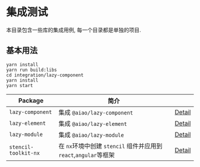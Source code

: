 # 集成测试

本目录包含一些库的集成用例, 每一个目录都是单独的项目.

## 基本用法

```console
yarn install
yarn run build:libs
cd integration/lazy-component
yarn install
yarn start
```

| Package              | 简介                                                |                                |
| -------------------- | ------------------------------------------------- | ------------------------------ |
| `lazy-component`     | 集成 `@aiao/lazy-component`                         | [Detail](./lazy-component)     |
| `lazy-element`       | 集成 `@aiao/lazy-element`                           | [Detail](./lazy-element)       |
| `lazy-module`        | 集成 `@aiao/lazy-module`                            | [Detail](./lazy-module)        |
| `stencil-toolkit-nx` | 在 `nx`环境中创建 `stencil` 组件并应用到 `react`,`angular`等框架 | [Detail](./stencil-toolkit-nx) |
